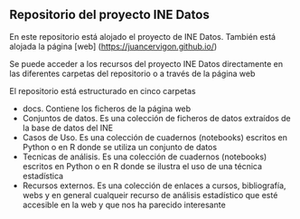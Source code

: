 

## Repositorio del proyecto INE Datos

En este repositorio está alojado el proyecto de INE Datos. También está alojada la página [web] (https://juancervigon.github.io/)

Se puede acceder a los recursos del proyecto INE Datos directamente en las diferentes carpetas del repositorio o a través de la página web

El repositorio está estructurado en cinco carpetas


* docs. Contiene los ficheros de la página web
* Conjuntos de datos. Es una colección de ficheros de datos extraídos de la base de datos del INE
* Casos de Uso. Es una colección de cuadernos (notebooks) escritos en Python o en R donde se utiliza un conjunto de datos
* Tecnicas de análisis. Es una colección de cuadernos (notebooks) escritos en Python o en R donde se ilustra el uso de una técnica estadística
* Recursos externos. Es una colección de enlaces a cursos, bibliografía, webs y en general cualqueir recurso de análisis estadístico que esté accesible en la web y que nos ha parecido interesante

